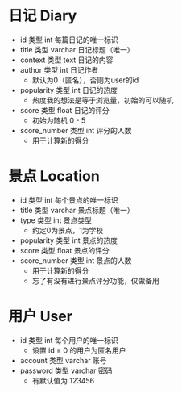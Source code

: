 # 日记 Diary
- id                      类型 int                  每篇日记的唯一标识
- title                  类型 varchar           日记标题（唯一）
- context            类型 text                日记的内容
- author              类型 int                   日记作者
	- 默认为0（匿名），否则为user的id
- popularity        类型 int                   日记的热度
	- 热度我的想法是等于浏览量，初始的可以随机
- score               类型 float                日记的评分
	- 初始为随机  0 - 5
- score_number 类型 int                  评分的人数
	- 用于计算新的得分

# 景点 Location
- id                      类型 int                  每个景点的唯一标识
- title                  类型 varchar          景点标题（唯一）
- type                 类型 int                  景点类型
	- 约定0为景点，1为学校
- popularity        类型 int                  景点的热度
- score               类型 float                景点的评分
- score_number 类型 int                  景点的人数
	- 用于计算新的得分
	- 忘了有没有进行景点评分功能，仅做备用

# 用户 User
- id                      类型 int                   每个用户的唯一标识
	- 设置 id = 0 的用户为匿名用户
- account            类型 varchar           账号
- password         类型 varchar           密码
	- 有默认值为 123456
